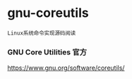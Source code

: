 # gnu-coreutils

````
Linux系统命令实现源码阅读
````


### GNU Core Utilities 官方
https://www.gnu.org/software/coreutils/
